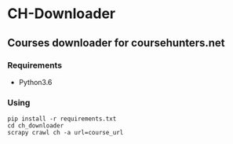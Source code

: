 # CH-Downloader
## Courses downloader for coursehunters.net

### Requirements

* Python3.6

### Using

```
pip install -r requirements.txt
cd ch_downloader
scrapy crawl ch -a url=course_url
```
